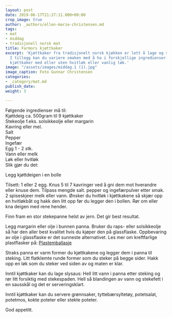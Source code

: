 ```yaml
---
layout: post
date: 2019-06-17T21:27:11.000+00:00
crop_image: true
author: _authors/ellen-marie-christensen.md
tags:
- mat
- middag
- tradisjonell norsk mat
title: Farmors kjøttkaker
excerpt: 'Kjøttkaker fra tradisjonelt norsk kjøkken er lett å lage og smaker godt.
  I tillegg kan du variere smaken med å ha i forskjellige ingredienser: Du kan lage
  kjøttkaker med eller uten hvitløk eller vanlig løk.'
image: "/assets/images/middag.1 (1).jpg"
image_caption: Foto Gunnar Christensen
categories:
- _category/mat.md
publish_date: 
weight: 3

---
```

Følgende ingredienser må til:  
Kjøttdeig ca. 500gram til 9 kjøttkaker  
Stekeolje f.eks. solsikkeolje eller margarin  
Kavring eller mel.  
Salt  
Pepper  
Ingefær  
Egg 1 - 2 stk.  
Vann eller melk  
Løk eller hvitløk  
Slik gjør du det:

Legg kjøttdeigen i en bolle

Tilsett: 1 eller 2 egg. Knus 5 til 7 kavringer ved å gni dem mot hverandre eller knuse dem. Tilpass mengde salt. pepper og ingefærpulver etter smak. 2 spiseskjeer melk eller vann. Ønsker du hvitløk i kjøttkakene så skjær opp en hvitløkbåt og hakk den litt opp før du legger den i bollen. Rør om eller kna deigen med rene hender.

Finn fram en stor stekepanne helst av jern. Det gir best resultat.

Legg margarin eller olje i bunnen panna. Bruker du raps- eller solsikkeolje så har den aller best kvalitet hvis du kjøper den på glassflaske. Oppbevaring av olje i glassflaske er det sunneste alternativet. Les mer om kreftfarlige plastflasker på: [Plastemballasje](http://www.helping.no/plastemballasje.htm)

Straks panna er varm former du kjøttkakene og legger dem i panna til steking. Litt flatklemte runde former som du steker på begge sider. Hakk opp en løk som du steker ved siden av og maten er klar.

Inntil kjøttkaker kan du lage slysaus: Hell litt vann i panna etter steking og rør litt forsiktig med stekespaden. Hell så blandingen av vann og stekefett i en sausskål og det er serveringsklart.

Inntil kjøttkaker kan du servere grønnsaker, tyttebærsyltetøy, potetsalat, potetmos, kokte poteter eller stekte poteter.

God appetitt.
